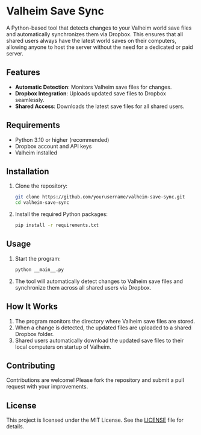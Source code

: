 # Valheim Save Sync

A Python-based tool that detects changes to your Valheim world save files and automatically synchronizes them via Dropbox. This ensures that all shared users always have the latest world saves on their computers, allowing anyone to host the server without the need for a dedicated or paid server.

## Features

- **Automatic Detection**: Monitors Valheim save files for changes.
- **Dropbox Integration**: Uploads updated save files to Dropbox seamlessly.
- **Shared Access**: Downloads the latest save files for all shared users.

## Requirements

- Python 3.10 or higher (recommended)
- Dropbox account and API keys
- Valheim installed

## Installation

1. Clone the repository:
   ```bash
   git clone https://github.com/yourusername/valheim-save-sync.git
   cd valheim-save-sync
   ```
2. Install the required Python packages:
   ```bash
   pip install -r requirements.txt
   ```

## Usage

1. Start the program:
   ```bash
   python __main__.py
   ```
2. The tool will automatically detect changes to Valheim save files and synchronize them across all shared users via Dropbox.

## How It Works

1. The program monitors the directory where Valheim save files are stored.
2. When a change is detected, the updated files are uploaded to a shared Dropbox folder.
3. Shared users automatically download the updated save files to their local computers on startup of Valheim.

## Contributing

Contributions are welcome! Please fork the repository and submit a pull request with your improvements.

## License

This project is licensed under the MIT License. See the [LICENSE](LICENSE.txt) file for details.
